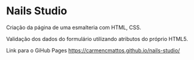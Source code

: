 # Nails Studio

Criação da página de uma esmalteria com HTML, CSS.

Validação dos dados do formulário utilizando atributos do próprio HTML5.


Link para o GiHub Pages https://carmencmattos.github.io/nails-studio/
